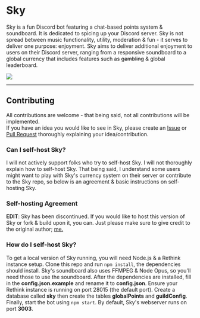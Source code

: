 # Sky

Sky is a fun Discord bot featuring a chat-based points system & soundboard. It is dedicated to spicing up your Discord server. Sky is not spread between music functionality, utility, moderation & fun - it serves to deliver one purpose: enjoyment. Sky aims to deliver additional enjoyment to users on their Discord server, ranging from a responsive soundboard to a global currency that includes features such as ~~gambling~~ & global leaderboard.


[![](https://discordapp.com/api/guilds/395189137981964288/embed.png?style=banner2)](https://jellz.fun/discord)

---

## Contributing

All contributions are welcome - that being said, not all contributions will be implemented.  
If you have an idea you would like to see in Sky, please create an [Issue](https://github.com/jellz/sky/issues) or [Pull Request](https://github.com/jellz/sky/pulls) thoroughly explaining your idea/contribution.  

### Can I self-host Sky?

I will not actively support folks who try to self-host Sky. I will not thoroughly explain how to self-host Sky. That being said, I understand some users might want to play with Sky's currency system on their server or contribute to the Sky repo, so below is an agreement & basic instructions on self-hosting Sky.

### Self-hosting Agreement

**EDIT**: Sky has been discontinued. If you would like to host this version of Sky or fork & build upon it, you can. Just please make sure to give credit to the original author; [me.](https://github.com/jellz)

### How do I self-host Sky?

To get a local version of Sky running, you will need Node.js & a Rethink instance setup. Clone this repo and run `npm install`, the dependencies should install. Sky's soundboard also uses FFMPEG & Node Opus, so you'll need those to use the soundboard. After the dependencies are installed, fill in the **config.json.example** and rename it to **config.json**. Ensure your Rethink instance is running on port 28015 (the default port). Create a database called **sky** then create the tables **globalPoints** and **guildConfig**. Finally, start the bot using `npm start`. By default, Sky's webserver runs on port **3003**.
